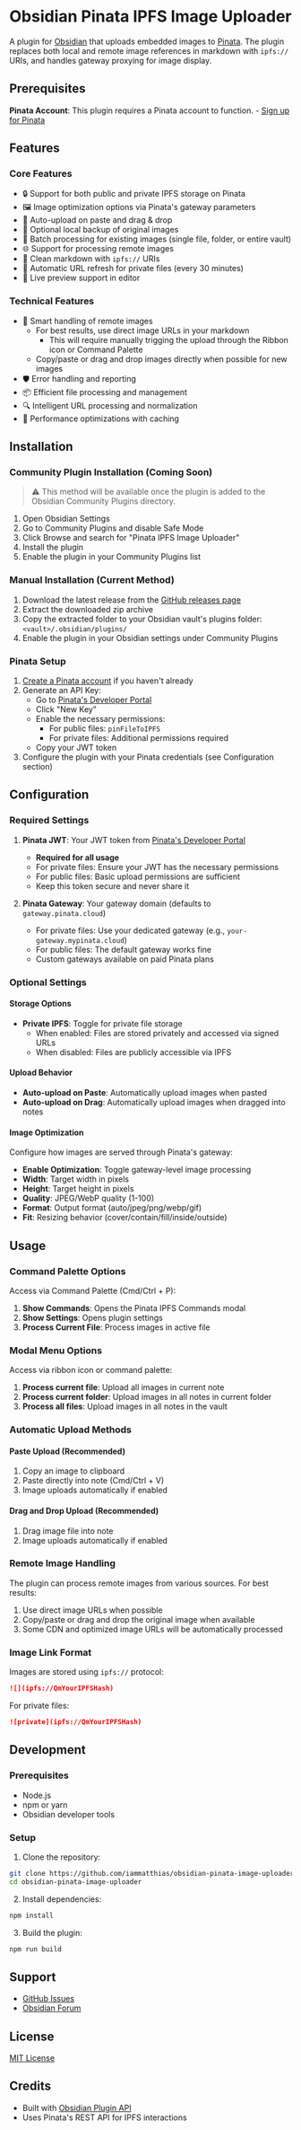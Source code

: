# Obsidian Pinata IPFS Image Uploader

A plugin for [Obsidian](https://obsidian.md) that uploads embedded images to [Pinata](https://pinata.cloud). The plugin replaces both local and remote image references in markdown with `ipfs://` URIs, and handles gateway proxying for image display.

## Prerequisites

**Pinata Account**: This plugin requires a Pinata account to function. - [Sign up for Pinata](https://app.pinata.cloud/register)

## Features

### Core Features

-   🔒 Support for both public and private IPFS storage on Pinata
-   🖼️ Image optimization options via Pinata's gateway parameters
-   📎 Auto-upload on paste and drag & drop
-   💾 Optional local backup of original images
-   🔄 Batch processing for existing images (single file, folder, or entire vault)
-   🌐 Support for processing remote images
-   📝 Clean markdown with `ipfs://` URIs
-   🔄 Automatic URL refresh for private files (every 30 minutes)
-   🎨 Live preview support in editor

### Technical Features

-   🎯 Smart handling of remote images
    -   For best results, use direct image URLs in your markdown
        -   This will require manually trigging the upload through the Ribbon icon or Command Palette
    -   Copy/paste or drag and drop images directly when possible for new images
-   🛡️ Error handling and reporting
-   📦 Efficient file processing and management
-   🔍 Intelligent URL processing and normalization
-   💾 Performance optimizations with caching

## Installation

### Community Plugin Installation (Coming Soon)

> ⚠️ This method will be available once the plugin is added to the Obsidian Community Plugins directory.

1. Open Obsidian Settings
2. Go to Community Plugins and disable Safe Mode
3. Click Browse and search for "Pinata IPFS Image Uploader"
4. Install the plugin
5. Enable the plugin in your Community Plugins list

### Manual Installation (Current Method)

1. Download the latest release from the [GitHub releases page](https://github.com/iammatthias/obsidian-pinata-image-uploader/releases)
2. Extract the downloaded zip archive
3. Copy the extracted folder to your Obsidian vault's plugins folder: `<vault>/.obsidian/plugins/`
4. Enable the plugin in your Obsidian settings under Community Plugins

### Pinata Setup

1. [Create a Pinata account](https://app.pinata.cloud/register) if you haven't already
2. Generate an API Key:
    - Go to [Pinata's Developer Portal](https://app.pinata.cloud/developers/api-keys)
    - Click "New Key"
    - Enable the necessary permissions:
        - For public files: `pinFileToIPFS`
        - For private files: Additional permissions required
    - Copy your JWT token
3. Configure the plugin with your Pinata credentials (see Configuration section)

## Configuration

### Required Settings

1. **Pinata JWT**: Your JWT token from [Pinata's Developer Portal](https://app.pinata.cloud/developers/api-keys)

    - **Required for all usage**
    - For private files: Ensure your JWT has the necessary permissions
    - For public files: Basic upload permissions are sufficient
    - Keep this token secure and never share it

2. **Pinata Gateway**: Your gateway domain (defaults to `gateway.pinata.cloud`)
    - For private files: Use your dedicated gateway (e.g., `your-gateway.mypinata.cloud`)
    - For public files: The default gateway works fine
    - Custom gateways available on paid Pinata plans

### Optional Settings

#### Storage Options

-   **Private IPFS**: Toggle for private file storage
    -   When enabled: Files are stored privately and accessed via signed URLs
    -   When disabled: Files are publicly accessible via IPFS

#### Upload Behavior

-   **Auto-upload on Paste**: Automatically upload images when pasted
-   **Auto-upload on Drag**: Automatically upload images when dragged into notes

#### Image Optimization

Configure how images are served through Pinata's gateway:

-   **Enable Optimization**: Toggle gateway-level image processing
-   **Width**: Target width in pixels
-   **Height**: Target height in pixels
-   **Quality**: JPEG/WebP quality (1-100)
-   **Format**: Output format (auto/jpeg/png/webp/gif)
-   **Fit**: Resizing behavior (cover/contain/fill/inside/outside)

## Usage

### Command Palette Options

Access via Command Palette (Cmd/Ctrl + P):

1. **Show Commands**: Opens the Pinata IPFS Commands modal
2. **Show Settings**: Opens plugin settings
3. **Process Current File**: Process images in active file

### Modal Menu Options

Access via ribbon icon or command palette:

1. **Process current file**: Upload all images in current note
2. **Process current folder**: Upload images in all notes in current folder
3. **Process all files**: Upload images in all notes in the vault

### Automatic Upload Methods

#### Paste Upload (Recommended)

1. Copy an image to clipboard
2. Paste directly into note (Cmd/Ctrl + V)
3. Image uploads automatically if enabled

#### Drag and Drop Upload (Recommended)

1. Drag image file into note
2. Image uploads automatically if enabled

### Remote Image Handling

The plugin can process remote images from various sources. For best results:

1. Use direct image URLs when possible
2. Copy/paste or drag and drop the original image when available
3. Some CDN and optimized image URLs will be automatically processed

### Image Link Format

Images are stored using `ipfs://` protocol:

```markdown
![](ipfs://QmYourIPFSHash)
```

For private files:

```markdown
![private](ipfs://QmYourIPFSHash)
```

## Development

### Prerequisites

-   Node.js
-   npm or yarn
-   Obsidian developer tools

### Setup

1. Clone the repository:

```bash
git clone https://github.com/iammatthias/obsidian-pinata-image-uploader.git
cd obsidian-pinata-image-uploader
```

2. Install dependencies:

```bash
npm install
```

3. Build the plugin:

```bash
npm run build
```

## Support

-   [GitHub Issues](https://github.com/iammatthias/obsidian-pinata-image-uploader/issues)
-   [Obsidian Forum](https://forum.obsidian.md)

## License

[MIT License](LICENSE)

## Credits

-   Built with [Obsidian Plugin API](https://github.com/obsidianmd/obsidian-api)
-   Uses Pinata's REST API for IPFS interactions
